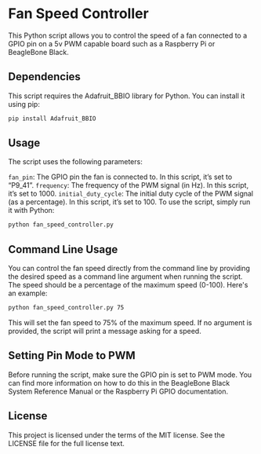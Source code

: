 # Fan Speed Controller

This Python script allows you to control the speed of a fan connected to a GPIO pin on a 5v PWM capable board such as a Raspberry Pi or BeagleBone Black.

## Dependencies

This script requires the Adafruit_BBIO library for Python. You can install it using pip:

```bash
pip install Adafruit_BBIO
```
## Usage
The script uses the following parameters:

`fan_pin`: The GPIO pin the fan is connected to. In this script, it’s set to “P9_41”.
`frequency`: The frequency of the PWM signal (in Hz). In this script, it’s set to 1000.
`initial_duty_cycle`: The initial duty cycle of the PWM signal (as a percentage). In this script, it’s set to 100.
To use the script, simply run it with Python:

```bash
python fan_speed_controller.py
```

## Command Line Usage

You can control the fan speed directly from the command line by providing the desired speed as a command line argument when running the script. The speed should be a percentage of the maximum speed (0-100). Here's an example:

```bash
python fan_speed_controller.py 75
```

This will set the fan speed to 75% of the maximum speed. If no argument is provided, the script will print a message asking for a speed.

## Setting Pin Mode to PWM
Before running the script, make sure the GPIO pin is set to PWM mode. You can find more information on how to do this in the BeagleBone Black System Reference Manual or the Raspberry Pi GPIO documentation.

## License
This project is licensed under the terms of the MIT license. See the LICENSE file for the full license text.
